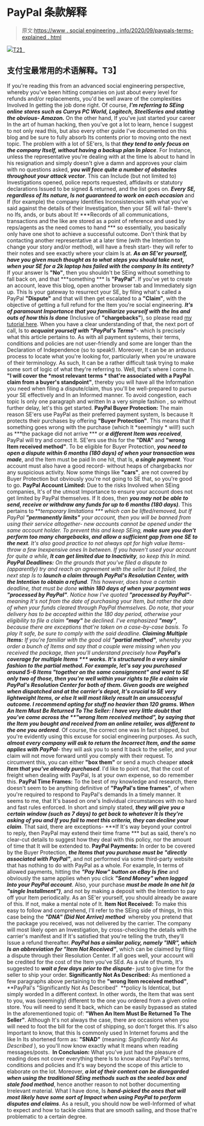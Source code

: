 # PayPal 条款解释

> 原文:[https://www . social engineering . info/2020/09/paypals-terms-explained . html](https://www.socialengineering.info/2020/09/paypals-terms-explained.html)

[![](../Images/d679f8504d328a5d4f74151b50132006.png)T2】](https://1.bp.blogspot.com/-FytbOZv0HRE/X18HUpu1_yI/AAAAAAAAk-s/qLs848D7-pcav_Bpp5mlmefd5g7A_UAUwCLcBGAsYHQ/s1600/PayPal%2BTerms%2BExplained.%2Bwww.socialengineers.net.png)

## **支付宝最常用的术语解释。T3】**

If you're reading this from an advanced social engineering perspective, whereby you've been hitting companies on just about every level for refunds and/or replacements, you'd be well aware of the complexities Involved In getting the job done right. Of course, ***I'm referring to SEing online stores such as Currys PC World, Logitech, SteelSeries and stating the obvious- Amazon.*** On the other hand, If you've just started your career In the art of human hacking, then you've got a lot to learn, hence I suggest to not only read this, but also every other guide I've documented on this blog and be sure to fully absorb Its contents prior to moving onto the next topic. The problem with a lot of SE'ers, Is that ***they tend to only focus on the company Itself, without having a backup plan In place***.
  For Instance, unless the representative you're dealing with at the time Is about to hand In his resignation and simply doesn't give a damn and approves your claim with no questions asked, ***you will face quite a number of obstacles throughout your attack vector***. This can Include (but not limited to) Investigations opened, police reports requested, affidavits or statutory declarations Issued to be signed & returned, and the list goes on. ***Every SE, regardless of Its nature, Is not guaranteed to work on each occasion*** and If (for example) the company Identifies Inconsistencies with what you've said against the details of their Investigation, then your SE will fail- there's no Ifs, ands, or buts about It!
  ***Records of all communications, transactions and the like are stored as a point of reference and used by reps/agents as the need comes to hand *** so essentially, you basically only have one shot to achieve a successful outcome. Don't think that by contacting another representative at a later time (with the Intention to change your story and/or method), will have a fresh start- they will refer to their notes and see exactly where your claim Is at. ***As an SE'er yourself, have you given much thought as to what steps you should take next, when your SE for a 2k laptop has failed with the company In Its entirety?***  If your answer Is **"No"**, then you shouldn't be SEing without something to fall back on, and that ***something *** Is **"PayPal"**.
  If you've yet to create an account, leave this blog, open another browser tab and Immediately sign up. This Is your gateway to resurrect your SE, by filing what's called a PayPal **"Dispute"** and that will then get escalated to a **"Claim"**, with the objective of getting a full refund for the Item you're social engineering. ***It's of paramount Importance that you familiarize yourself with the Ins and outs of how this Is done*** (Inclusive of **"chargebacks"**), so please read [my tutorial here](https://www.socialengineers.net/2020/06/paypal-chargebacks.html). When you have a clear understanding of that, the next port of call, Is to ***acquaint yourself with "PayPal's Terms"***- which Is precisely what this article pertains to.
  As with all payment systems, their terms, conditions and policies are not user-friendly and some are longer than the Declaration of Independence (so to speak!). Moreover, It can be an arduous process to locate what you're looking for, particularly when you're unaware of their terminology. As such, It can be a rather difficult task trying to make some sort of logic of what they're referring to. Well, that's where I come In. **"I will cover the *most relevant terms * that're associated with a PayPal claim from a buyer's standpoint"**, thereby you will have all the Information you need when filing a dispute/claim, thus you'll be well-prepared to pursue your SE effectively and In an Informed manner. To avoid congestion, each topic Is only one paragraph and written In a very simple fashion , so without further delay, let's this get started.
  **PayPal Buyer Protection:**
  The main reason SE'ers use PayPal as their preferred payment system, Is because It protects their purchases by offering **"Buyer Protection"**. This means that If something goes wrong with the purchase (which It *seemingly * will!) such as ***the package did not arrive *** or ***a different Item was received***, PayPal will try and correct It. SE'ers use this for the **"DNA"** and **"wrong Item received method"**. To be eligible for Buyer Protection, ***you need to open a dispute within 6 months (180 days) of when your transaction was made***, and the Item must be paid In one hit, that Is, ***a single payment***. Your account must also have a good record- without heaps of chargebacks nor any suspicious activity. Now some things like **"cars"**, are not covered by Buyer Protection but obviously you're not going to SE that, so you're good to go.
  **PayPal Account Limited:**
  Due to the risks Involved when SEing companies, It's of the utmost Importance to ensure your account does not get limited by PayPal themselves. If It does, then ***you may not be able to send, receive or withdraw any funds for up to 6 months (180 days)***. This pertains to ***temporary limitations *** which can be lifted/removed, but If PayPal **"permanently limits"** your account, then you will be banned from using their service altogether- new accounts cannot be opened under the same account holder. To prevent this and keep SEing, ***make sure you don't perform too many chargebacks, and allow a sufficient gap from one SE to the next***. It's also good practice to not always opt for high value Items- throw a few Inexpensive ones In between. If you haven't used your account for quite a while, ***It can get limited due to Inactivity***, so keep this In mind.
  **PayPal Deadlines:**
  On the grounds that you've filed a dispute to (apparently) try and reach an agreement with the seller but It failed, the next step Is to ***launch a claim through PayPal's Resolution Center, with the Intention to obtain a refund***. This however, does have a certain deadline, that must be done ***within 180 days of when your payment was "processed by PayPal"***. Notice how I've quoted **"processed by PayPal"**- meaning It's not from the date of purchasing your Item, but rather the date of when your funds cleared through PayPal themselves. Do note, that your delivery has to be accepted within the 180 day period, otherwise your eligibility to file a claim **"may"** be declined. I've emphasized **"may"**, because there are exceptions that're taken on a case-by-case basis. To play It safe, be sure to comply with the said deadline.
  **Claiming Multiple Items:**
  If you're familiar with the good old **"partial method"**, whereby you order a bunch of Items and say that a couple were missing when you received the package, then you'll understand precisely how ***PayPal's coverage for multiple Items *** works. It's structured In a very similar fashion to the partial method. For example, let's say you purchased around 5-6 Items **"together on the same consignment"** and want to SE only two of those, then you're well within your rights to file a claim via PayPal's Resolution Center for both of them. Given goods are weighed when dispatched and at the carrier's depot, ***It's crucial to SE very lightweight Items***, or else It will most likely result In an unsuccessful outcome. I recommend opting for stuff ***no heavier than 120 grams***.
  **When An Item Must Be Returned To The Seller:**
  I have very little doubt that you've come across the **"wrong Item received method"*, by saying that the Item you bought and received from an online retailer, was different to the one you ordered***. Of course, the correct one was In fact shipped, but you're evidently using this excuse for social engineering purposes. As such, ***almost every company will ask to return the Incorrect Item, and the same applies with PayPal***- they will ask you to send It back to the seller, and your claim will not move forward until you comply with their request. To circumvent this, you can either **"box them"** or send a much cheaper ***stock Item that you've already purchased***. I'd like to point out, that the cost of freight when dealing with PayPal, Is at your own expense, so do remember this.
  **PayPal Time Frames:**
  To the best of my knowledge and research, there doesn't seem to be anything definitive of **"PayPal's time frames"**, of when you're required to respond to PayPal's demands In a timely manner. It seems to me, that It's based on one's Individual circumstances with no hard and fast rules enforced. In short and simply stated, ***they will give you a certain window (such as 7 days) to get back to whatever It Is they're asking of you and If you fail to meet this criteria, they can decline your claim***. That said, there are exceptions- ***If It's way beyond your control to reply, then PayPal may extend their time frame *** but as said, there's no clear-cut details to suggest how they deal with this policy, nor the amount of time that It will be extended to.
  **PayPal Payments:**
  In order to be covered by the Buyer Protection, ***the Items that you purchase must be "directly associated with PayPal"***, and not performed via some third-party website that has nothing to do with PayPal as a whole. For example, In terms of allowed payments, hitting the ***"Pay Now" button on eBay Is fine*** and obviously the same applies when you click ***"Send Money" when logged Into your PayPal account***. Also, your purchase ***must be made In one hit (a "single Installment")***, and not by making a deposit with the Intention to pay off your Item periodically. As an SE'er yourself, you should already be aware of this. If not, make a mental note of It.
  **Item Not Received:**
  To make this easy to follow and comprehend, I'll refer to the SEing side of things, In this case being the ***"DNA" (Did Not Arrive) method***  whereby you pretend that the package you received, was not delivered by the carrier. The company will most likely open an Investigation, by cross-checking the details with the carrier's manifest and If It's satisfied that you're telling the truth, they'll Issue a refund thereafter. ***PayPal has a similar policy, namely "INR", which Is an abbreviation for "Item Not Received"***, which can be claimed by filing a dispute through their Resolution Center. If all goes well, your account will be credited for the cost of the Item you've SEd. As a rule of thumb, It's suggested to ***wait a few days prior to the dispute***- just to give time for the seller to ship your order.
  **Significantly Not As Described:**
  As mentioned a few paragraphs above pertaining to the **"wrong Item received method"**, **PayPal's "Significantly Not As Described"  **policy Is Identical, but simply worded In a different context. In other words, the Item that was sent to you, was (seemingly) different to the one you ordered from a given online store. You will need to send It back, which can be easily bypassed as stated In the aforementioned topic of: **"When An Item Must Be Returned To The Seller"**. Although It's not always the case, there are occasions when you will need to foot the bill for the cost of shipping, so don't forget this. It's also Important to know, that this Is commonly used In Internet forums and the like In Its shortened form as: **"SNAD"** (meaning: *Significantly Not As Described* ), so you'll now know exactly what It means when reading messages/posts. 
  **In Conclusion:**
  What you've just had the pleasure of reading does not cover everything there Is to know about PayPal's terms, conditions and policies and It's way beyond the scope of this article to elaborate on the lot. Moreover, ***a lot of their content can be disregarded when using the traditional SEing methods*** ***such as the sealed box and stale food method***, hence another reason to not bother documenting Irrelevant material. What I have done, Is ***hand-picked the ones that will most likely have some sort of Impact when using PayPal to perform disputes and claims***. As a result, you should now be well-Informed of what to expect and how to tackle claims that are smooth sailing, and those that're problematic to a certain degree.